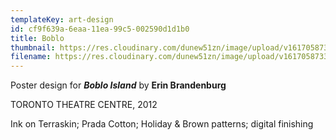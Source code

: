 ```yaml
---
templateKey: art-design
id: cf9f639a-6eaa-11ea-99c5-002590d1d1b0
title: Boblo
thumbnail: https://res.cloudinary.com/dunew51zn/image/upload/v1617058733/art_design/boblo_poster_T_gxf9wy.jpg
filename: https://res.cloudinary.com/dunew51zn/image/upload/v1617058733/art_design/boblo_poster_hmnory.jpg
---
```

Poster design for ***Boblo Island*** by **Erin Brandenburg**

TORONTO THEATRE CENTRE, 2012

Ink on Terraskin; Prada Cotton; Holiday &amp; Brown patterns; digital finishing
